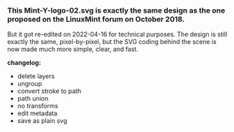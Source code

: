 ### This Mint-Y-logo-02.svg is exactly the same design as the one proposed on the LinuxMint forum on October 2018.

But it got re-edited on 2022-04-16 for technical purposes. The design is still exactly the same, pixel-by-pixel, but the SVG coding behind the scene is now made much more simple, clear, and fast.

**changelog:**  
  * delete layers
  * ungroup
  * convert stroke to path
  * path union
  * no transforms
  * edit metadata
  * save as plain svg